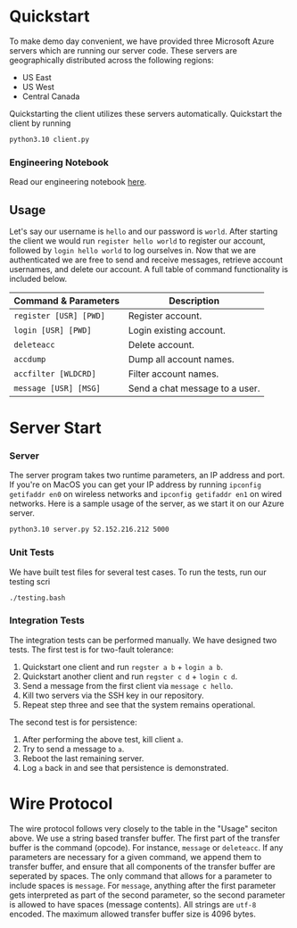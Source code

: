 
# Quickstart
To make demo day convenient, we have provided three Microsoft Azure servers which are running our server code. These servers are geographically distributed across the following regions:
- US East
- US West
- Central Canada

Quickstarting the client utilizes these servers automatically. Quickstart the client by running
```bash
python3.10 client.py
```

### Engineering Notebook
Read our engineering notebook [here](https://github.com/artemas-radik/cs262/blob/main/latex/template.pdf).

## Usage
Let's say our username is `hello` and our password is `world`. After starting the client we would run `register hello world` to register our account, followed by `login hello world` to log ourselves in. Now that we are authenticated we are free to send and receive messages, retrieve account usernames, and delete our account. A full table of command functionality is included below.

Command & Parameters | Description 
------------ | ------------ 
`register [USR] [PWD]` | Register account. 
`login [USR] [PWD]` | Login existing account. 
`deleteacc` | Delete account. 
`accdump`| Dump all account names. 
`accfilter [WLDCRD]` | Filter account names. 
`message [USR] [MSG]` | Send a chat message to a user. 

# Server Start

### Server
The server program takes two runtime parameters, an IP address and port. If you're on MacOS you can get your IP address by running `ipconfig getifaddr en0` on wireless networks and `ipconfig getifaddr en1` on wired networks. Here is a sample usage of the server, as we start it on our Azure server.
```bash
python3.10 server.py 52.152.216.212 5000
```

### Unit Tests
We have built test files for several test cases. To run the tests, run our testing scri
```bash
./testing.bash
```

### Integration Tests
The integration tests can be performed manually. We have designed two tests. The first test is for two-fault tolerance:
1. Quickstart one client and run `regster a b` + `login a b`.
2. Quickstart another client and run `regster c d` + `login c d`.
3. Send a message from the first client via `message c hello`.
4. Kill two servers via the SSH key in our repository.
5. Repeat step three and see that the system remains operational.

The second test is for persistence:
1. After performing the above test, kill client `a`.
2. Try to send a message to `a`.
3. Reboot the last remaining server.
4. Log `a` back in and see that persistence is demonstrated.


# Wire Protocol
The wire protocol follows very closely to the table in the "Usage" seciton above. We use a string based transfer buffer. The first part of the transfer buffer is the command (opcode). For instance, `message` or `deleteacc`. If any parameters are necessary for a given command, we append them to transfer buffer, and ensure that all components of the transfer buffer are seperated by spaces. The only command that allows for a parameter to include spaces is `message`. For `message`, anything after the first parameter gets interpreted as part of the second parameter, so the second parameter is allowed to have spaces (message contents). All strings are `utf-8` encoded. The maximum allowed transfer buffer size is 4096 bytes.